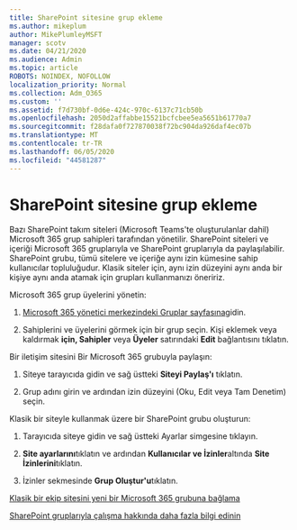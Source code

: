 ```yaml
---
title: SharePoint sitesine grup ekleme
ms.author: mikeplum
author: MikePlumleyMSFT
manager: scotv
ms.date: 04/21/2020
ms.audience: Admin
ms.topic: article
ROBOTS: NOINDEX, NOFOLLOW
localization_priority: Normal
ms.collection: Adm_O365
ms.custom: ''
ms.assetid: f7d730bf-0d6e-424c-970c-6137c71cb50b
ms.openlocfilehash: 2050d2affabbe15521bcfcbee5ea5651b61770a7
ms.sourcegitcommit: f28dafa0f727870038f72bc904da926daf4ec07b
ms.translationtype: MT
ms.contentlocale: tr-TR
ms.lasthandoff: 06/05/2020
ms.locfileid: "44581287"
---
```

# <a name="add-a-group-to-a-sharepoint-site"></a>SharePoint sitesine grup ekleme

Bazı SharePoint takım siteleri (Microsoft Teams'te oluşturulanlar dahil) Microsoft 365 grup sahipleri tarafından yönetilir. SharePoint siteleri ve içeriği Microsoft 365 gruplarıyla ve SharePoint gruplarıyla da paylaşılabilir. SharePoint grubu, tümü sitelere ve içeriğe aynı izin kümesine sahip kullanıcılar topluluğudur. Klasik siteler için, aynı izin düzeyini aynı anda bir kişiye aynı anda atamak için grupları kullanmanızı öneririz.
  
Microsoft 365 grup üyelerini yönetin:
  
1. [Microsoft 365 yönetici merkezindeki Gruplar sayfasına](https://portal.office.com/adminportal/home#/groups)gidin.
    
2. Sahiplerini ve üyelerini görmek için bir grup seçin. Kişi eklemek veya kaldırmak **için, Sahipler** veya **Üyeler** satırındaki **Edit** bağlantısını tıklatın. 
    
Bir iletişim sitesini Bir Microsoft 365 grubuyla paylaşın:
  
1. Siteye tarayıcıda gidin ve sağ üstteki **Siteyi Paylaş'ı** tıklatın. 
    
2. Grup adını girin ve ardından izin düzeyini (Oku, Edit veya Tam Denetim) seçin.
    
Klasik bir siteyle kullanmak üzere bir SharePoint grubu oluşturun:
  
1. Tarayıcıda siteye gidin ve sağ üstteki Ayarlar simgesine tıklayın.
    
2. **Site ayarlarını**tıklatın ve ardından **Kullanıcılar ve İzinler**altında **Site İzinlerini**tıklatın.
    
3. İzinler sekmesinde **Grup Oluştur'u**tıklatın.
    
[Klasik bir ekip sitesini yeni bir Microsoft 365 grubuna bağlama](https://go.microsoft.com/fwlink/?linkid=2008654)
  
[SharePoint gruplarıyla çalışma hakkında daha fazla bilgi edinin](https://go.microsoft.com/fwlink/?linkid=874658)
  

